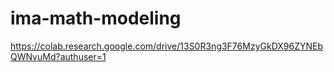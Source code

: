 # ima-math-modeling
https://colab.research.google.com/drive/13S0R3ng3F76MzyGkDX96ZYNEbQWNvuMd?authuser=1
